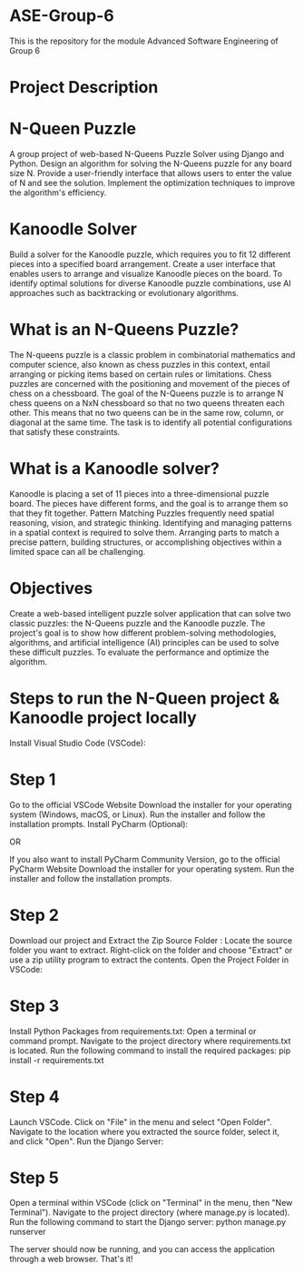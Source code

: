 # ASE-Group-6
This is the repository for the module Advanced Software Engineering of Group 6
 
# Project Description
 # N-Queen Puzzle
A group project of web-based N-Queens Puzzle Solver using Django and Python. 
Design an algorithm for solving the N-Queens puzzle for any board size N.
Provide a user-friendly interface that allows users to enter the value of N and see the solution.
Implement the optimization techniques to improve the algorithm's efficiency.

 # Kanoodle Solver
Build a solver for the Kanoodle puzzle, which requires you to fit 12 different pieces into a specified board arrangement.
Create a user interface that enables users to arrange and visualize Kanoodle pieces on the board.
To identify optimal solutions for diverse Kanoodle puzzle combinations, use AI approaches such as backtracking or evolutionary algorithms.

# What is an N-Queens Puzzle?
The N-queens puzzle is a classic problem in combinatorial mathematics and computer science, also known as chess puzzles in this context, entail arranging or picking items based on certain rules or limitations. Chess puzzles are concerned with the positioning and movement of the pieces of chess on a chessboard. The goal of the N-Queens puzzle is to arrange N chess queens on a NxN chessboard so that no two queens threaten each other. This means that no two queens can be in the same row, column, or diagonal at the same time. The task is to identify all potential configurations that satisfy these constraints.

# What is a Kanoodle solver?
Kanoodle is placing a set of 11 pieces into a three-dimensional puzzle board. The pieces have different forms, and the goal is to arrange them so that they fit together. Pattern Matching Puzzles frequently need spatial reasoning, vision, and strategic thinking. Identifying and managing patterns in a spatial context is required to solve them. Arranging parts to match a precise pattern, building structures, or accomplishing objectives within a limited space can all be challenging.

# Objectives
Create a web-based intelligent puzzle solver application that can solve two classic puzzles: the N-Queens puzzle and the Kanoodle puzzle. The project's goal is to show how different problem-solving methodologies, algorithms, and artificial intelligence (AI) principles can be used to solve these difficult puzzles.
To evaluate the performance and optimize the algorithm.

 # Steps to run the N-Queen project & Kanoodle project locally

Install Visual Studio Code (VSCode):

 # Step 1
Go to the official VSCode Website Download the installer for your operating system (Windows, macOS, or Linux). Run the installer and follow the installation prompts. Install PyCharm (Optional):

OR

If you also want to install PyCharm Community Version, go to the official PyCharm Website Download the installer for your operating system. Run the installer and follow the installation prompts.

 # Step 2
Download our project and Extract the Zip Source Folder : Locate the source folder you want to extract. Right-click on the folder and choose "Extract" or use a zip utility program to extract the contents. Open the Project Folder in VSCode:

 # Step 3
Install Python Packages from requirements.txt: Open a terminal or command prompt. Navigate to the project directory where requirements.txt is located. Run the following command to install the required packages:
pip install -r requirements.txt

 # Step 4
Launch VSCode. Click on "File" in the menu and select "Open Folder". Navigate to the location where you extracted the source folder, select it, and click "Open". Run the Django Server:

 # Step 5
Open a terminal within VSCode (click on "Terminal" in the menu, then "New Terminal"). Navigate to the project directory (where manage.py is located). Run the following command to start the Django server:
python manage.py runserver

The server should now be running, and you can access the application through a web browser. That's it!


